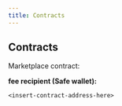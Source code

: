 ```yaml
---
title: Contracts
---
```


## Contracts

Marketplace contract:

**fee recipient (Safe wallet):**
```
<insert-contract-address-here>
```
